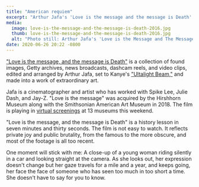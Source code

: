 ```yaml
---
title: "American requiem"
excerpt: "Arthur Jafa's 'Love is the message and the message is Death' is an extraordinary piece of video art."
media:
  image: love-is-the-message-and-the-message-is-death-2016.jpg
  thumb: love-is-the-message-and-the-message-is-death-2016.jpg
  alt: "Photo still: Arthur Jafa's 'Love is the Message and The Message is Death'"
date: 2020-06-26 20:22 -0800
---
```


["Love is the message, and the message is Death"](https://www.moca.org/program/arthur-jafa-love-is-the-message-the-message-is-death) is a collection of found images, Getty archives, news broadcasts, dashcam reels, and video clips, edited and arranged by Arthur Jafa, set to Kanye's ["Ultalight Beam,"](https://www.youtube.com/watch?v=6oHdAA3AqnE) and made into a work of extraordinary art.

Jafa is a cinematographer and artist who has worked with Spike Lee, Julie Dash, and Jay-Z. "Love is the message" was acquired by the Hirshhorn Museum along with the Smithsonian American Art Museum in 2018. The film is playing in [virtual screenings](https://hirshhorn.si.edu/news/press-release/love-is-the-message-the-message-is-death-streamed-june-26-28/) at 13 museums this weekend.

"Love is the message, and the message is Death" is a history lesson in seven minutes and thirty seconds. The film is not easy to watch. It reflects private joy and public brutality, from the famous to the more obscure, and most of the footage is all too recent.

One moment will stick with me: A close-up of a young woman riding silently in a car and looking straight at the camera. As she looks out, her expression doesn't change but her gaze travels for a mile and a year, and keeps going, her face the face of someone who has seen too much in too short a time. She doesn't have to say for you to know.
